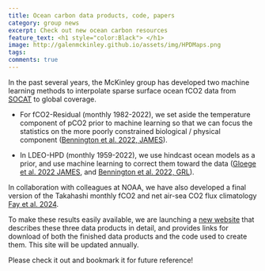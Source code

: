```yaml
---
title: Ocean carbon data products, code, papers
category: group news
excerpt: Check out new ocean carbon resources
feature_text: <h1 style="color:Black"> </h1>
image: http://galenmckinley.github.io/assets/img/HPDMaps.png
tags: 
comments: true
---
```


In the past several years, the McKinley group has developed two machine learning methods to interpolate sparse surface ocean fCO2 data from [SOCAT](https://socat.info) to global coverage. 

- For fCO2-Residual (monthly 1982-2022), we set aside the temperature component of pCO2 prior to machine learning so that we can focus the statistics on the more poorly constrained biological / physical component ([Bennington et al. 2022, JAMES](https://agupubs.onlinelibrary.wiley.com/doi/abs/10.1029/2021MS002960)).
	
- In LDEO-HPD (monthly 1959-2022), we use hindcast ocean models as a prior, and use machine learning to correct them toward the data ([Gloege et al. 2022 JAMES](https://agupubs.onlinelibrary.wiley.com/doi/epdf/10.1029/2021MS002620), and [Bennington et al. 2022, GRL](https://agupubs.onlinelibrary.wiley.com/doi/10.1029/2022GL098632)).

In collaboration with colleagues at NOAA, we have also developed a final version of the Takahashi monthly fCO2 and net air-sea CO2 flux climatology [Fay et al. 2024](https://essd.copernicus.org/articles/16/2123/2024/).

To make these results easily available, we are launching a [new website](https://oceancarbon.ldeo.columbia.edu) that describes these three data products in detail, and provides links for download of both the finished data products and the code used to create them. This site will be updated annually. 

Please check it out and bookmark it for future reference!
	
	